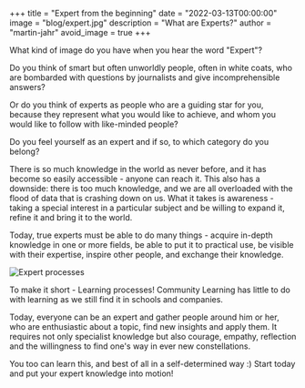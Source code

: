 +++
title = "Expert from the beginning"
date = "2022-03-13T00:00:00"
image = "blog/expert.jpg"
description = "What are Experts?"
author = "martin-jahr"
avoid_image = true
+++

What kind of image do you have when you hear the word "Expert"?

Do you think of smart but often unworldly people, often in white coats, who are bombarded with questions by journalists and give incomprehensible answers?

Or do you think of experts as people who are a guiding star for you, 
because they represent what you would like to achieve, and whom  you would like to follow with like-minded people?

Do you feel yourself as an expert and if so, to which category do you belong?

There is so much knowledge in the world as never before, and it has become so easily
accessible - anyone can reach it. This also has a downside: there is too much knowledge, and we are all overloaded with the flood of data 
that is crashing down on us. What it takes is awareness - taking a special interest in a particular
subject and be willing to expand it, refine it and bring it to the world.

Today, true experts must be able to do many things - acquire in-depth knowledge in one or more fields, be able to put it to practical use, be visible with their
expertise, inspire other people, and exchange their knowledge.

![Expert processes](https://res.cloudinary.com/dzw4emsdt/image/upload/v1647199143/selfscrum/process.en_kgyqx0.webp)

To make it short - Learning processes! Community Learning
has little to do with learning as we still find it in schools and companies.

Today, everyone can be an expert and gather people around him or her, who are
enthusiastic about a topic, find new insights and apply them. It 
requires not only specialist knowledge but also courage, empathy, reflection and the willingness
to find one's way in ever new constellations.

You too can learn this, and best of all in a self-determined way :) Start today
and put your expert knowledge into motion!

